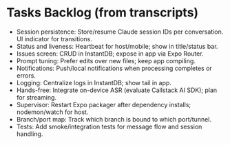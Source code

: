 # Tasks Backlog (from transcripts)

- Session persistence: Store/resume Claude session IDs per conversation. UI indicator for transitions.
- Status and liveness: Heartbeat for host/mobile; show in title/status bar.
- Issues screen: CRUD in InstantDB; expose in app via Expo Router.
- Prompt tuning: Prefer edits over new files; keep app compiling.
- Notifications: Push/local notifications when processing completes or errors.
- Logging: Centralize logs in InstantDB; show tail in app.
- Hands-free: Integrate on-device ASR (evaluate Callstack AI SDK); plan for streaming.
- Supervisor: Restart Expo packager after dependency installs; nodemon/watch for host.
- Branch/port map: Track which branch is bound to which port/tunnel.
- Tests: Add smoke/integration tests for message flow and session handling.

